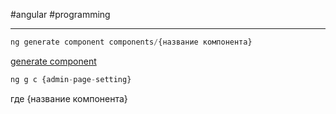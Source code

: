#angular #programming 
___
```ts
ng generate component components/{название компонента}
```

[generate component](https://angular.io/cli/generate)


```ts
ng g c {admin-page-setting}
```

где {название компонента}